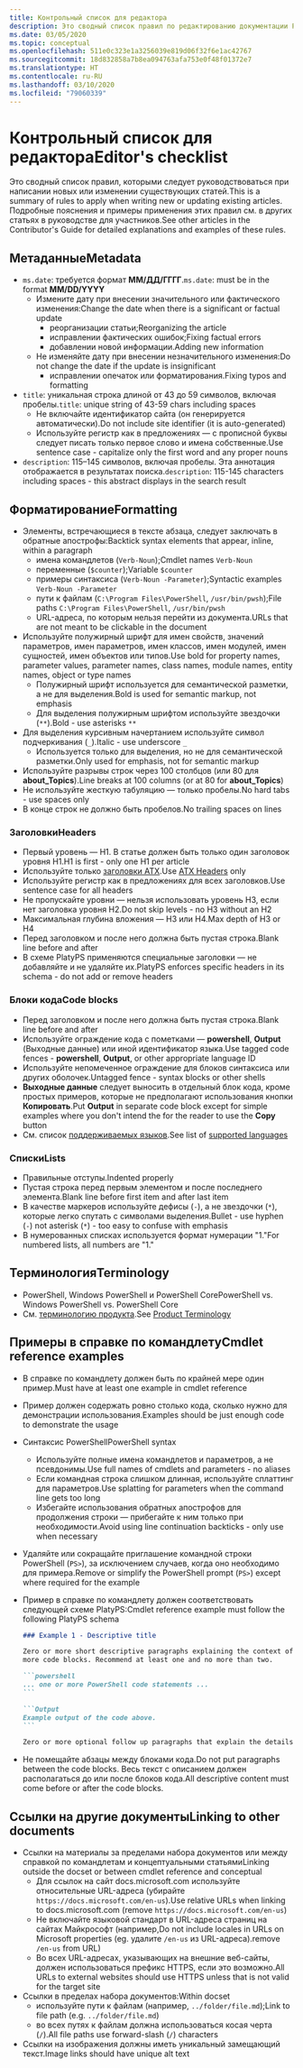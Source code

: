 ```yaml
---
title: Контрольный список для редактора
description: Это сводный список правил по редактированию документации PowerShell.
ms.date: 03/05/2020
ms.topic: conceptual
ms.openlocfilehash: 511e0c323e1a3256039e819d06f32f6e1ac42767
ms.sourcegitcommit: 18d832858a7b8ea094763afa753e0f48f01372e7
ms.translationtype: HT
ms.contentlocale: ru-RU
ms.lasthandoff: 03/10/2020
ms.locfileid: "79060339"
---
```

# <a name="editors-checklist"></a><span data-ttu-id="347c9-103">Контрольный список для редактора</span><span class="sxs-lookup"><span data-stu-id="347c9-103">Editor's checklist</span></span>

<span data-ttu-id="347c9-104">Это сводный список правил, которыми следует руководствоваться при написании новых или изменении существующих статей.</span><span class="sxs-lookup"><span data-stu-id="347c9-104">This is a summary of rules to apply when writing new or updating existing articles.</span></span> <span data-ttu-id="347c9-105">Подробные пояснения и примеры применения этих правил см. в других статьях в руководстве для участников.</span><span class="sxs-lookup"><span data-stu-id="347c9-105">See other articles in the Contributor's Guide for detailed explanations and examples of these rules.</span></span>

## <a name="metadata"></a><span data-ttu-id="347c9-106">Метаданные</span><span class="sxs-lookup"><span data-stu-id="347c9-106">Metadata</span></span>

- <span data-ttu-id="347c9-107">`ms.date`: требуется формат **ММ/ДД/ГГГГ**.</span><span class="sxs-lookup"><span data-stu-id="347c9-107">`ms.date`: must be in the format **MM/DD/YYYY**</span></span>
  - <span data-ttu-id="347c9-108">Измените дату при внесении значительного или фактического изменения:</span><span class="sxs-lookup"><span data-stu-id="347c9-108">Change the date when there is a significant or factual update</span></span>
    - <span data-ttu-id="347c9-109">реорганизации статьи;</span><span class="sxs-lookup"><span data-stu-id="347c9-109">Reorganizing the article</span></span>
    - <span data-ttu-id="347c9-110">исправлении фактических ошибок;</span><span class="sxs-lookup"><span data-stu-id="347c9-110">Fixing factual errors</span></span>
    - <span data-ttu-id="347c9-111">добавлении новой информации.</span><span class="sxs-lookup"><span data-stu-id="347c9-111">Adding new information</span></span>
  - <span data-ttu-id="347c9-112">Не изменяйте дату при внесении незначительного изменения:</span><span class="sxs-lookup"><span data-stu-id="347c9-112">Do not change the date if the update is insignificant</span></span>
    - <span data-ttu-id="347c9-113">исправлении опечаток или форматирования.</span><span class="sxs-lookup"><span data-stu-id="347c9-113">Fixing typos and formatting</span></span>
- <span data-ttu-id="347c9-114">`title`: уникальная строка длиной от 43 до 59 символов, включая пробелы.</span><span class="sxs-lookup"><span data-stu-id="347c9-114">`title`: unique string of 43-59 chars including spaces</span></span>
  - <span data-ttu-id="347c9-115">Не включайте идентификатор сайта (он генерируется автоматически).</span><span class="sxs-lookup"><span data-stu-id="347c9-115">Do not include site identifier (it is auto-generated)</span></span>
  - <span data-ttu-id="347c9-116">Используйте регистр как в предложениях — с прописной буквы следует писать только первое слово и имена собственные.</span><span class="sxs-lookup"><span data-stu-id="347c9-116">Use sentence case - capitalize only the first word and any proper nouns</span></span>
- <span data-ttu-id="347c9-117">`description`: 115–145 символов, включая пробелы. Эта аннотация отображается в результатах поиска.</span><span class="sxs-lookup"><span data-stu-id="347c9-117">`description`: 115-145 characters including spaces - this abstract displays in the search result</span></span>

## <a name="formatting"></a><span data-ttu-id="347c9-118">Форматирование</span><span class="sxs-lookup"><span data-stu-id="347c9-118">Formatting</span></span>

- <span data-ttu-id="347c9-119">Элементы, встречающиеся в тексте абзаца, следует заключать в обратные апострофы:</span><span class="sxs-lookup"><span data-stu-id="347c9-119">Backtick syntax elements that appear, inline, within a paragraph</span></span>
  - <span data-ttu-id="347c9-120">имена командлетов (`Verb-Noun`);</span><span class="sxs-lookup"><span data-stu-id="347c9-120">Cmdlet names `Verb-Noun`</span></span>
  - <span data-ttu-id="347c9-121">переменные (`$counter`);</span><span class="sxs-lookup"><span data-stu-id="347c9-121">Variable `$counter`</span></span>
  - <span data-ttu-id="347c9-122">примеры синтаксиса (`Verb-Noun -Parameter`);</span><span class="sxs-lookup"><span data-stu-id="347c9-122">Syntactic examples `Verb-Noun -Parameter`</span></span>
  - <span data-ttu-id="347c9-123">пути к файлам (`C:\Program Files\PowerShell`, `/usr/bin/pwsh`);</span><span class="sxs-lookup"><span data-stu-id="347c9-123">File paths `C:\Program Files\PowerShell`, `/usr/bin/pwsh`</span></span>
  - <span data-ttu-id="347c9-124">URL-адреса, по которым нельзя перейти из документа.</span><span class="sxs-lookup"><span data-stu-id="347c9-124">URLs that are not meant to be clickable in the document</span></span>
- <span data-ttu-id="347c9-125">Используйте полужирный шрифт для имен свойств, значений параметров, имен параметров, имен классов, имен модулей, имен сущностей, имен объектов или типов.</span><span class="sxs-lookup"><span data-stu-id="347c9-125">Use bold for property names, parameter values, parameter names, class names, module names, entity names, object or type names</span></span>
  - <span data-ttu-id="347c9-126">Полужирный шрифт используется для семантической разметки, а не для выделения.</span><span class="sxs-lookup"><span data-stu-id="347c9-126">Bold is used for semantic markup, not emphasis</span></span>
  - <span data-ttu-id="347c9-127">Для выделения полужирным шрифтом используйте звездочки (`**`).</span><span class="sxs-lookup"><span data-stu-id="347c9-127">Bold - use asterisks `**`</span></span>
- <span data-ttu-id="347c9-128">Для выделения курсивным начертанием используйте символ подчеркивания (`_`).</span><span class="sxs-lookup"><span data-stu-id="347c9-128">Italic - use underscore `_`</span></span>
  - <span data-ttu-id="347c9-129">Используется только для выделения, но не для семантической разметки.</span><span class="sxs-lookup"><span data-stu-id="347c9-129">Only used for emphasis, not for semantic markup</span></span>
- <span data-ttu-id="347c9-130">Используйте разрывы строк через 100 столбцов (или 80 для **about_Topics**).</span><span class="sxs-lookup"><span data-stu-id="347c9-130">Line breaks at 100 columns (or at 80 for **about_Topics**)</span></span>
- <span data-ttu-id="347c9-131">Не используйте жесткую табуляцию — только пробелы.</span><span class="sxs-lookup"><span data-stu-id="347c9-131">No hard tabs - use spaces only</span></span>
- <span data-ttu-id="347c9-132">В конце строк не должно быть пробелов.</span><span class="sxs-lookup"><span data-stu-id="347c9-132">No trailing spaces on lines</span></span>

### <a name="headers"></a><span data-ttu-id="347c9-133">Заголовки</span><span class="sxs-lookup"><span data-stu-id="347c9-133">Headers</span></span>

- <span data-ttu-id="347c9-134">Первый уровень — H1. В статье должен быть только один заголовок уровня H1.</span><span class="sxs-lookup"><span data-stu-id="347c9-134">H1 is first - only one H1 per article</span></span>
- <span data-ttu-id="347c9-135">Используйте только [заголовки ATX](https://github.github.com/gfm/#atx-headings).</span><span class="sxs-lookup"><span data-stu-id="347c9-135">Use [ATX Headers](https://github.github.com/gfm/#atx-headings) only</span></span>
- <span data-ttu-id="347c9-136">Используйте регистр как в предложениях для всех заголовков.</span><span class="sxs-lookup"><span data-stu-id="347c9-136">Use sentence case for all headers</span></span>
- <span data-ttu-id="347c9-137">Не пропускайте уровни — нельзя использовать уровень H3, если нет заголовка уровня H2.</span><span class="sxs-lookup"><span data-stu-id="347c9-137">Do not skip levels - no H3 without an H2</span></span>
- <span data-ttu-id="347c9-138">Максимальная глубина вложения — H3 или H4.</span><span class="sxs-lookup"><span data-stu-id="347c9-138">Max depth of H3 or H4</span></span>
- <span data-ttu-id="347c9-139">Перед заголовком и после него должна быть пустая строка.</span><span class="sxs-lookup"><span data-stu-id="347c9-139">Blank line before and after</span></span>
- <span data-ttu-id="347c9-140">В схеме PlatyPS применяются специальные заголовки — не добавляйте и не удаляйте их.</span><span class="sxs-lookup"><span data-stu-id="347c9-140">PlatyPS enforces specific headers in its schema - do not add or remove headers</span></span>

### <a name="code-blocks"></a><span data-ttu-id="347c9-141">Блоки кода</span><span class="sxs-lookup"><span data-stu-id="347c9-141">Code blocks</span></span>

- <span data-ttu-id="347c9-142">Перед заголовком и после него должна быть пустая строка.</span><span class="sxs-lookup"><span data-stu-id="347c9-142">Blank line before and after</span></span>
- <span data-ttu-id="347c9-143">Используйте ограждение кода с пометками — **powershell**, **Output** (Выходные данные) или иной идентификатор языка.</span><span class="sxs-lookup"><span data-stu-id="347c9-143">Use tagged code fences - **powershell**, **Output**, or other appropriate language ID</span></span>
- <span data-ttu-id="347c9-144">Используйте непомеченное ограждение для блоков синтаксиса или других оболочек.</span><span class="sxs-lookup"><span data-stu-id="347c9-144">Untagged fence - syntax blocks or other shells</span></span>
- <span data-ttu-id="347c9-145">**Выходные данные** следует выносить в отдельный блок кода, кроме простых примеров, которые не предполагают использования кнопки **Копировать**.</span><span class="sxs-lookup"><span data-stu-id="347c9-145">Put **Output** in separate code block except for simple examples where you don't intend the for the reader to use the **Copy** button</span></span>
- <span data-ttu-id="347c9-146">См. список [поддерживаемых языков](/contribute/code-in-docs#supported-languages).</span><span class="sxs-lookup"><span data-stu-id="347c9-146">See list of [supported languages](/contribute/code-in-docs#supported-languages)</span></span>

### <a name="lists"></a><span data-ttu-id="347c9-147">Списки</span><span class="sxs-lookup"><span data-stu-id="347c9-147">Lists</span></span>

- <span data-ttu-id="347c9-148">Правильные отступы.</span><span class="sxs-lookup"><span data-stu-id="347c9-148">Indented properly</span></span>
- <span data-ttu-id="347c9-149">Пустая строка перед первым элементом и после последнего элемента.</span><span class="sxs-lookup"><span data-stu-id="347c9-149">Blank line before first item and after last item</span></span>
- <span data-ttu-id="347c9-150">В качестве маркеров используйте дефисы (`-`), а не звездочки (`*`), которые легко спутать с символами выделения.</span><span class="sxs-lookup"><span data-stu-id="347c9-150">Bullet - use hyphen (`-`) not asterisk (`*`) - too easy to confuse with emphasis</span></span>
- <span data-ttu-id="347c9-151">В нумерованных списках используется формат нумерации "1."</span><span class="sxs-lookup"><span data-stu-id="347c9-151">For numbered lists, all numbers are "1."</span></span>

## <a name="terminology"></a><span data-ttu-id="347c9-152">Терминология</span><span class="sxs-lookup"><span data-stu-id="347c9-152">Terminology</span></span>

- <span data-ttu-id="347c9-153">PowerShell, Windows PowerShell и PowerShell Core</span><span class="sxs-lookup"><span data-stu-id="347c9-153">PowerShell vs. Windows PowerShell vs. PowerShell Core</span></span>
- <span data-ttu-id="347c9-154">См. [терминологию продукта](powershell-style-guide.md#product-terminology).</span><span class="sxs-lookup"><span data-stu-id="347c9-154">See [Product Terminology](powershell-style-guide.md#product-terminology)</span></span>

## <a name="cmdlet-reference-examples"></a><span data-ttu-id="347c9-155">Примеры в справке по командлету</span><span class="sxs-lookup"><span data-stu-id="347c9-155">Cmdlet reference examples</span></span>

- <span data-ttu-id="347c9-156">В справке по командлету должен быть по крайней мере один пример.</span><span class="sxs-lookup"><span data-stu-id="347c9-156">Must have at least one example in cmdlet reference</span></span>
- <span data-ttu-id="347c9-157">Пример должен содержать ровно столько кода, сколько нужно для демонстрации использования.</span><span class="sxs-lookup"><span data-stu-id="347c9-157">Examples should be just enough code to demonstrate the usage</span></span>
- <span data-ttu-id="347c9-158">Синтаксис PowerShell</span><span class="sxs-lookup"><span data-stu-id="347c9-158">PowerShell syntax</span></span>
  - <span data-ttu-id="347c9-159">Используйте полные имена командлетов и параметров, а не псевдонимы.</span><span class="sxs-lookup"><span data-stu-id="347c9-159">Use full names of cmdlets and parameters - no aliases</span></span>
  - <span data-ttu-id="347c9-160">Если командная строка слишком длинная, используйте сплаттинг для параметров.</span><span class="sxs-lookup"><span data-stu-id="347c9-160">Use splatting for parameters when the command line gets too long</span></span>
  - <span data-ttu-id="347c9-161">Избегайте использования обратных апострофов для продолжения строки — прибегайте к ним только при необходимости.</span><span class="sxs-lookup"><span data-stu-id="347c9-161">Avoid using line continuation backticks - only use when necessary</span></span>
- <span data-ttu-id="347c9-162">Удаляйте или сокращайте приглашение командной строки PowerShell (`PS>`), за исключением случаев, когда оно необходимо для примера.</span><span class="sxs-lookup"><span data-stu-id="347c9-162">Remove or simplify the PowerShell prompt (`PS>`) except where required for the example</span></span>
- <span data-ttu-id="347c9-163">Пример в справке по командлету должен соответствовать следующей схеме PlatyPS:</span><span class="sxs-lookup"><span data-stu-id="347c9-163">Cmdlet reference example must follow the following PlatyPS schema</span></span>

  ~~~Markdown
  ### Example 1 - Descriptive title

  Zero or more short descriptive paragraphs explaining the context of the example followed by one or
  more code blocks. Recommend at least one and no more than two.

  ```powershell
  ... one or more PowerShell code statements ...
  ```

  ```Output
  Example output of the code above.
  ```

  Zero or more optional follow up paragraphs that explain the details of the code and output.
  ~~~

- <span data-ttu-id="347c9-164">Не помещайте абзацы между блоками кода.</span><span class="sxs-lookup"><span data-stu-id="347c9-164">Do not put paragraphs between the code blocks.</span></span> <span data-ttu-id="347c9-165">Весь текст с описанием должен располагаться до или после блоков кода.</span><span class="sxs-lookup"><span data-stu-id="347c9-165">All descriptive content must come before or after the code blocks.</span></span>

## <a name="linking-to-other-documents"></a><span data-ttu-id="347c9-166">Ссылки на другие документы</span><span class="sxs-lookup"><span data-stu-id="347c9-166">Linking to other documents</span></span>

- <span data-ttu-id="347c9-167">Ссылки на материалы за пределами набора документов или между справкой по командлетам и концептуальными статьями</span><span class="sxs-lookup"><span data-stu-id="347c9-167">Linking outside the docset or between cmdlet reference and conceptual</span></span>
  - <span data-ttu-id="347c9-168">Для ссылок на сайт docs.microsoft.com используйте относительные URL-адреса (убирайте `https://docs.microsoft.com/en-us`).</span><span class="sxs-lookup"><span data-stu-id="347c9-168">Use relative URLs when linking to docs.microsoft.com (remove `https://docs.microsoft.com/en-us`)</span></span>
  - <span data-ttu-id="347c9-169">Не включайте языковой стандарт в URL-адреса страниц на сайтах Майкрософт (например,</span><span class="sxs-lookup"><span data-stu-id="347c9-169">Do not include locales in URLs on Microsoft properties (eg.</span></span> <span data-ttu-id="347c9-170">удалите `/en-us` из URL-адреса).</span><span class="sxs-lookup"><span data-stu-id="347c9-170">remove `/en-us` from URL)</span></span>
  - <span data-ttu-id="347c9-171">Во всех URL-адресах, указывающих на внешние веб-сайты, должен использоваться префикс HTTPS, если это возможно.</span><span class="sxs-lookup"><span data-stu-id="347c9-171">All URLs to external websites should use HTTPS unless that is not valid for the target site</span></span>
- <span data-ttu-id="347c9-172">Ссылки в пределах набора документов:</span><span class="sxs-lookup"><span data-stu-id="347c9-172">Within docset</span></span>
  - <span data-ttu-id="347c9-173">используйте пути к файлам (например, `../folder/file.md`);</span><span class="sxs-lookup"><span data-stu-id="347c9-173">Link to file path (e.g. `../folder/file.md`)</span></span>
  - <span data-ttu-id="347c9-174">во всех путях к файлам должна использоваться косая черта (`/`).</span><span class="sxs-lookup"><span data-stu-id="347c9-174">All file paths use forward-slash (`/`) characters</span></span>
- <span data-ttu-id="347c9-175">Ссылки на изображения должны иметь уникальный замещающий текст.</span><span class="sxs-lookup"><span data-stu-id="347c9-175">Image links should have unique alt text</span></span>
